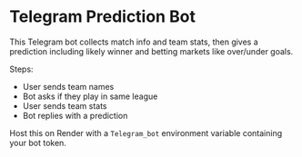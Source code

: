 # Telegram Prediction Bot

This Telegram bot collects match info and team stats, then gives a prediction including likely winner and betting markets like over/under goals.

Steps:
- User sends team names
- Bot asks if they play in same league
- User sends team stats
- Bot replies with a prediction

Host this on Render with a `Telegram_bot` environment variable containing your bot token.
